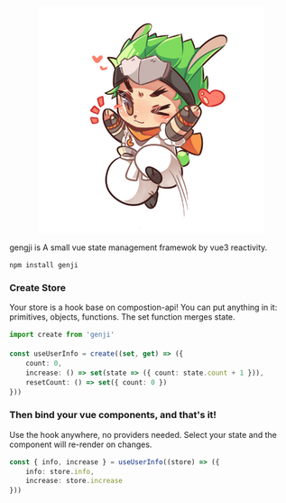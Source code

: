 
<p align="center">
  <img width="400" height="400" src="genji.png" />
</p>



gengji is A small vue state management framewok by vue3 reactivity.



```
npm install genji
```

### Create Store

Your store is a hook base on compostion-api! You can put anything in it: primitives, objects, functions. The set function merges state.

```ts
import create from 'genji'

const useUserInfo = create((set, get) => ({
    count: 0,
    increase: () => set(state => ({ count: state.count + 1 })),
    resetCount: () => set({ count: 0 })
}))
```
### Then bind your vue components, and that's it!


Use the hook anywhere, no providers needed. Select your state and the component will re-render on changes.

```ts
const { info, increase } = useUserInfo((store) => ({
    info: store.info,
    increase: store.increase
}))
```
